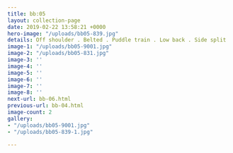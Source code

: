 ```yaml
---
title: bb:05
layout: collection-page
date: 2019-02-22 13:58:21 +0000
hero-image: "/uploads/bb05-839.jpg"
details: Off shoulder . Belted . Puddle train . Low back . Side split . Heavy crepe
image-1: "/uploads/bb05-9001.jpg"
image-2: "/uploads/bb05-831.jpg"
image-3: ''
image-4: ''
image-5: ''
image-6: ''
image-7: ''
image-8: ''
next-url: bb-06.html
previous-url: bb-04.html
image-count: 2
gallery:
- "/uploads/bb05-9001.jpg"
- "/uploads/bb05-839-1.jpg"

---
```

